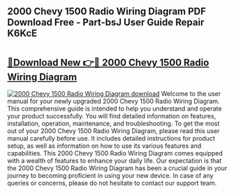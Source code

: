 ## 2000 Chevy 1500 Radio Wiring Diagram PDF Download Free - Part-bsJ User Guide Repair K6KcE

# <h2><a href="http://dfnyu0.blite.top/?on=2000+Chevy+1500+Radio+Wiring+Diagram">🔗Download New 👉🔴 2000 Chevy 1500 Radio Wiring Diagram</a></h2>

[![2000 Chevy 1500 Radio Wiring Diagram download](https://i.imgur.com/lujVjoI.png)](http://dfnyu0.blite.top/?on=2000+Chevy+1500+Radio+Wiring+Diagram)
Welcome to the user manual for your newly upgraded 2000 Chevy 1500 Radio Wiring Diagram. This comprehensive guide is intended to help you understand and operate your product successfully. You will find detailed information on features, installation, operation, maintenance, and troubleshooting. To get the most out of your 2000 Chevy 1500 Radio Wiring Diagram, please read this user manual carefully before use. It includes detailed instructions for product setup, as well as information on how to use its various features and capabilities. This 2000 Chevy 1500 Radio Wiring Diagram comes equipped with a wealth of features to enhance your daily life. Our expectation is that the 2000 Chevy 1500 Radio Wiring Diagram has been a crucial guide in your journey to becoming proficient in using your new device. In case of any queries or concerns, please do not hesitate to contact our support team.
